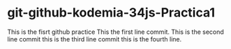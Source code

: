 # git-github-kodemia-34js-Practica1
This is the fisrt github practice
This the first line commit.
This is the second line commit
this is the third line commit
this is the fourth line.
